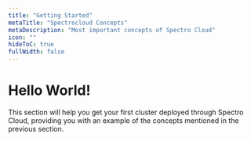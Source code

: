 ```yaml
---
title: "Getting Started"
metaTitle: "Spectrocloud Concepts"
metaDescription: "Most important concepts of Spectro Cloud"
icon: ""
hideToC: true
fullWidth: false
---
```


# Hello World!

This section will help you get your first cluster deployed through Spectro Cloud, providing you with an example of the concepts mentioned in the previous section.
